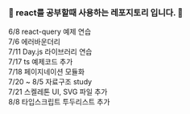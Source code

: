 ### 🌱 react를 공부할때 사용하는 레포지토리 입니다. 🌱

6/8 react-query 예제 연습
<br/>
7/6 에러바운더리
<br/>
7/11 Day.js 라이브러리 연습
<br/>
7/17 ts 예제코드 추가
<br/>
7/18 페이지네이션 모듈화
<br/>
7/20 ~ 8/5 자료구조 study
<br/>
7/21 스켈레톤 UI, SVG 파일 추가
<br/>
8/8 타입스크립트 투두리스트 추가
<br/>
